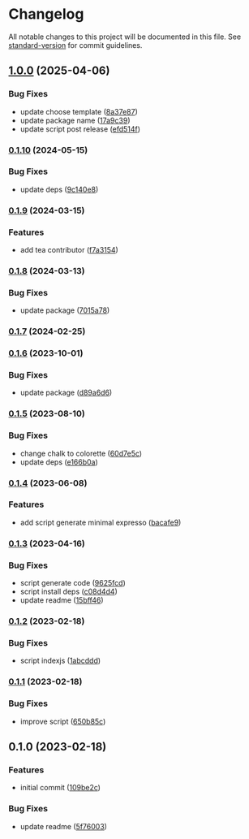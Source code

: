 # Changelog

All notable changes to this project will be documented in this file. See [standard-version](https://github.com/conventional-changelog/standard-version) for commit guidelines.

## [1.0.0](https://github.com/masb0ymas/create-expressjs-starterkit/compare/v0.1.10...v1.0.0) (2025-04-06)


### Bug Fixes

* update choose template ([8a37e87](https://github.com/masb0ymas/create-expressjs-starterkit/commit/8a37e8734d337169e843b594aa21caf51dec356c))
* update package name ([17a9c39](https://github.com/masb0ymas/create-expressjs-starterkit/commit/17a9c3951c928cd9ddb17f46e70a4085c81fd380))
* update script post release ([efd514f](https://github.com/masb0ymas/create-expressjs-starterkit/commit/efd514ff38c63d23621e4bf91e57205d9ff214ee))

### [0.1.10](https://github.com/masb0ymas/create-expresso-app/compare/v0.1.9...v0.1.10) (2024-05-15)


### Bug Fixes

* update deps ([9c140e8](https://github.com/masb0ymas/create-expresso-app/commit/9c140e80553febd822e998aa1c7de02d1b4057c8))

### [0.1.9](https://github.com/masb0ymas/create-expresso-app/compare/v0.1.8...v0.1.9) (2024-03-15)


### Features

* add tea contributor ([f7a3154](https://github.com/masb0ymas/create-expresso-app/commit/f7a3154e3221ab926a01036096a5a9c9ef4472fe))

### [0.1.8](https://github.com/masb0ymas/create-expresso-app/compare/v0.1.7...v0.1.8) (2024-03-13)


### Bug Fixes

* update package ([7015a78](https://github.com/masb0ymas/create-expresso-app/commit/7015a78a526e59f35fb620dc63134743bfeec0f5))

### [0.1.7](https://github.com/masb0ymas/create-expresso-app/compare/v0.1.6...v0.1.7) (2024-02-25)

### [0.1.6](https://github.com/masb0ymas/create-expresso-app/compare/v0.1.5...v0.1.6) (2023-10-01)


### Bug Fixes

* update package ([d89a6d6](https://github.com/masb0ymas/create-expresso-app/commit/d89a6d6af0d8fff70a61c301d3aa94d0cd2cda5c))

### [0.1.5](https://github.com/masb0ymas/create-expresso-app/compare/v0.1.4...v0.1.5) (2023-08-10)


### Bug Fixes

* change chalk to colorette ([60d7e5c](https://github.com/masb0ymas/create-expresso-app/commit/60d7e5ca8e3466a4fe193d0a82c05fa8ded74ef3))
* update deps ([e166b0a](https://github.com/masb0ymas/create-expresso-app/commit/e166b0a294415365ba7a6bad4abedf08468494ca))

### [0.1.4](https://github.com/masb0ymas/create-expresso-app/compare/v0.1.3...v0.1.4) (2023-06-08)


### Features

* add script generate minimal expresso ([bacafe9](https://github.com/masb0ymas/create-expresso-app/commit/bacafe9902e064e46a8a4d8dc531f163e42e8068))

### [0.1.3](https://github.com/masb0ymas/create-expresso-app/compare/v0.1.2...v0.1.3) (2023-04-16)


### Bug Fixes

* script generate code ([9625fcd](https://github.com/masb0ymas/create-expresso-app/commit/9625fcd7eac04ad3fa7a9cf7dc14b57945219f38))
* script install deps ([c08d4d4](https://github.com/masb0ymas/create-expresso-app/commit/c08d4d41e043fcfad750421cf595b993c771e860))
* update readme ([15bff46](https://github.com/masb0ymas/create-expresso-app/commit/15bff4616d7dc7aee9cc13bb73a99700d213c9c4))

### [0.1.2](https://github.com/masb0ymas/create-expresso-app/compare/v0.1.1...v0.1.2) (2023-02-18)


### Bug Fixes

* script indexjs ([1abcddd](https://github.com/masb0ymas/create-expresso-app/commit/1abcddd200e7aab0fb1ec5415b7c66f52401c8f4))

### [0.1.1](https://github.com/masb0ymas/create-expresso-app/compare/v0.1.0...v0.1.1) (2023-02-18)


### Bug Fixes

* improve script ([650b85c](https://github.com/masb0ymas/create-expresso-app/commit/650b85c5efe1eadf33bfc2ffe818de360531e0c0))

## 0.1.0 (2023-02-18)


### Features

* initial commit ([109be2c](https://github.com/masb0ymas/create-expresso-app/commit/109be2c6013db1e3361953249a05ce7c0349bb8c))


### Bug Fixes

* update readme ([5f76003](https://github.com/masb0ymas/create-expresso-app/commit/5f760035c5b01f5b7de485c608b59e01fbb83f97))
